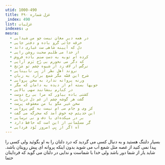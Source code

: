 ```yaml
---
utid: 1000-490
title: غزل شماره ۴۹۰
_index: 490
list: غزلیات
indexes: ی
mesra:
  - در همه دیرِ مغان نیست چو من شیدایی
  - خرقه جائی گرو باده و دفتر جایی
  - دل که آیینه شاهی ست غباری داند
  - از خدا می طلبم صحبت روشن رایی
  - کرده ام توبه به دستِ صنم باده فروش
  - که دگر می نخورم بی رُخ بَزم آرایی
  - نرگس ار لاف زد از شیوه چشم تو مَرَنج
  - نروند اهل نظر از پی نابینایی
  - شرح این قصّه مگر شمع برآرد به زبان
  - ورنه پروانه ندارد به سخن پروایی
  - جویها بسته ام از دیده به دامان که مگر
  - در کنارم بنشانند سهی بالایی
  - کشتی باده بیاور که مرا بی رخ دوست
  - گشت هر گوشه چشم از غم دل دریایی
  - سخن غیر مگو با من معشوقه پرست
  - کز وی و جام می ام نیست به کس پروایی
  - این حدیثم چه خوش آمد که سحرگه می گفت
  - بر در میکده‌ای با دف و نی ترسایی
  - گر مسلمانی از این است که حافظ دارد
  - آه اگر از پِیِ امروز بُوَد فردایی
---
```

بسیار دلتنگ هستید و به دنبال کسی می گردید که درد دلتان را به او بگوئید ولی کسی را پیدا نمی کنید از غصه مثل شمع اب می شوید بدون اینکه پروانه ای پیش رویتان باشد. شاید یار از شما دور باشد ولی خدا با شماست و ندایی در دلتان می گوید که فردایتان حتما
